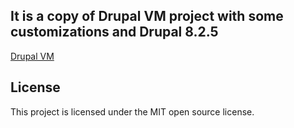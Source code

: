 ## It is a copy of Drupal VM project with some customizations and Drupal 8.2.5
[Drupal VM](https://www.drupalvm.com/)

## License

This project is licensed under the MIT open source license.
